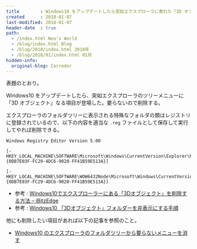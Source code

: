 ```yaml
---
title        : Windows10 をアップデートしたら突如エクスプローラに表れた「3D オブジェクト」を消す
created      : 2018-01-07
last-modified: 2018-01-07
header-date  : true
path:
  - /index.html Neo's World
  - /blog/index.html Blog
  - /blog/2018/index.html 2018年
  - /blog/2018/01/index.html 01月
hidden-info:
  original-blog: Corredor
---
```


表題のとおり。

Windows10 をアップデートしたら、突如エクスプローラのツリーメニューに「3D オブジェクト」なる項目が登場した。要らないので削除する。

エクスプローラのフォルダツリーに表示される特殊なフォルダの類はレジストリに登録されているので、以下の内容を適当な `.reg` ファイルとして保存して実行してやれば削除できる。

```properties
Windows Registry Editor Version 5.00

[-HKEY_LOCAL_MACHINE\SOFTWARE\Microsoft\Windows\CurrentVersion\Explorer\MyComputer\NameSpace\{0DB7E03F-FC29-4DC6-9020-FF41B59E513A}]

[-HKEY_LOCAL_MACHINE\SOFTWARE\WOW6432Node\Microsoft\Windows\CurrentVersion\Explorer\MyComputer\NameSpace\{0DB7E03F-FC29-4DC6-9020-FF41B59E513A}]
```

- 参考 : [Windows10でエクスプローラーにある「3Dオブジェクト」を削除する方法 – iBitzEdge](https://i-bitzedge.com/tips/how-to-remove-3d-object)
- 参考 : [Windows10 「3Dオブジェクト」フォルダーを非表示にする手順](https://freepc.jp/post-28131)

他にも削除したい項目があれば以下の記事を参照のこと。

- [Windows10 のエクスプローラのフォルダツリーから要らないメニューを消す](/blog/2016/09/24-01.html)
